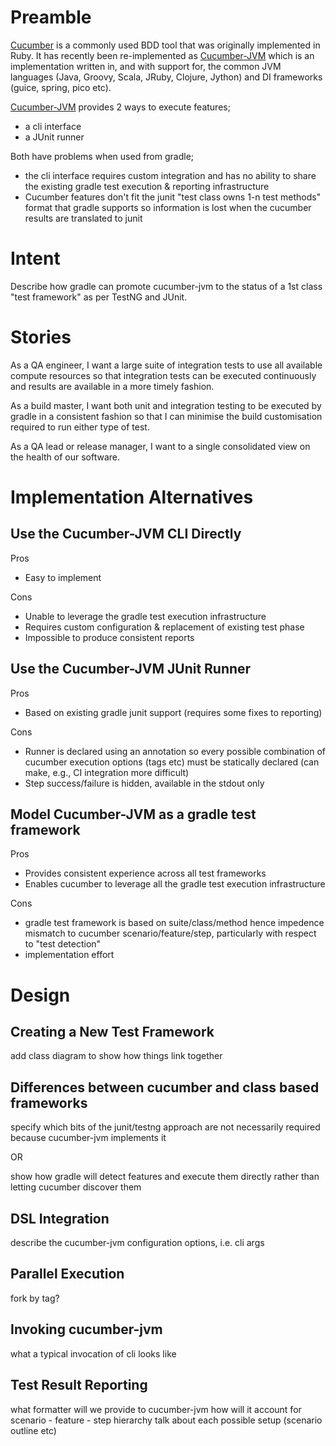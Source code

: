Preamble
========

[Cucumber][] is a commonly used BDD tool that was originally implemented in Ruby. It has
recently been re-implemented as [Cucumber-JVM][] which is an implementation written in,
and with support for, the common JVM languages (Java, Groovy, Scala, JRuby, Clojure, Jython) and
DI frameworks (guice, spring, pico etc).

[Cucumber-JVM][] provides 2 ways to execute features;

+ a cli interface
+ a JUnit runner

Both have problems when used from gradle;

+ the cli interface requires custom integration and has no ability to share
the existing gradle test execution & reporting infrastructure
+ Cucumber features don't fit the junit "test class owns 1-n test methods"
format that gradle supports so information is lost when the cucumber results are
translated to junit

Intent
======

Describe how gradle can promote cucumber-jvm to the status of a 1st class "test framework" as per
TestNG and JUnit.

Stories
=======

As a QA engineer, I want a large suite of integration tests to use all available compute resources so that
integration tests can be executed continuously and results are available in a more timely fashion.


As a build master, I want both unit and integration testing to be executed by gradle in a consistent
fashion so that I can minimise the build customisation required to run either type of test.


As a QA lead or release manager, I want to a single consolidated view on the health of our software.

Implementation Alternatives
===========================

Use the Cucumber-JVM CLI Directly
---------------------------------

Pros

+ Easy to implement

Cons

+ Unable to leverage the gradle test execution infrastructure
+ Requires custom configuration & replacement of existing test phase
+ Impossible to produce consistent reports

Use the Cucumber-JVM JUnit Runner
---------------------------------

Pros

+ Based on existing gradle junit support (requires some fixes to reporting)

Cons

+ Runner is declared using an annotation so every possible combination of cucumber execution options (tags etc) must be statically declared (can make, e.g., CI integration more difficult)
+ Step success/failure is hidden, available in the stdout only

Model Cucumber-JVM as a gradle test framework
---------------------------------------------

Pros

+ Provides consistent experience across all test frameworks
+ Enables cucumber to leverage all the gradle test execution infrastructure

Cons

+ gradle test framework is based on suite/class/method hence impedence mismatch to cucumber scenario/feature/step, particularly with respect to "test detection"
+ implementation effort

Design
======

Creating a New Test Framework
-----------------------------

 add class diagram to show how things link together


Differences between cucumber and class based frameworks
-------------------------------------------------------

 specify which bits of the junit/testng approach are not necessarily required because cucumber-jvm implements it

OR

 show how gradle will detect features and execute them directly rather than letting cucumber discover them

DSL Integration
---------------

 describe the cucumber-jvm configuration options, i.e. cli args


Parallel Execution
------------------

 fork by tag?


Invoking cucumber-jvm
---------------------

 what a typical invocation of cli looks like


Test Result Reporting
---------------------

 what formatter will we provide to cucumber-jvm
 how will it account for scenario - feature - step hierarchy
 talk about each possible setup (scenario outline etc)


[Cucumber]:     http://cukes.info/                       "Cucumber"
[Cucumber-JVM]: https://github.com/cucumber/cucumber-jvm "Cucumber-JVM"